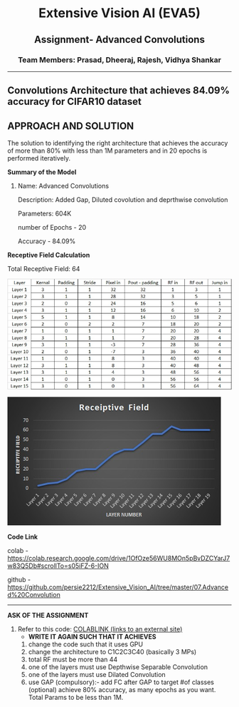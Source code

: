 <h1 align="center">Extensive Vision AI (EVA5)</h1>

<h2 align="center">Assignment- Advanced Convolutions</h2>

<h3 align="center"> Team Members: Prasad, Dheeraj, Rajesh, Vidhya Shankar </h3>

---
**Convolutions Architecture that achieves 84.09% accuracy for CIFAR10 dataset**
---



**APPROACH AND SOLUTION**
----
The solution to identifying the right architecture that achieves the accuracy of more than 80% with less than 1M parameters and in 20 epochs is performed iteratively. 

**Summary of the Model**

1. Name: Advanced Convolutions

   Description: Added Gap, Diluted covolution and deprthwise convolution

   Parameters: 604K

   number of Epochs - 20

   Accuracy - 84.09%

**Receptive Field Calculation**

Total Receptive Field: 64

![alt text](https://github.com/persie2212/Extensive_Vision_AI/blob/master/07.Advanced%20Convolution/Images/Receptive_field_calculation.jpg)

![alt text](https://github.com/persie2212/Extensive_Vision_AI/blob/master/07.Advanced%20Convolution/Images/Receptive_field_graph.jpg)

**Code Link**

colab - https://colab.research.google.com/drive/1OfOze56WU8MOn5pBvDZCYarJ7w83Q5Db#scrollTo=s05iFZ-6-ION

github - https://github.com/persie2212/Extensive_Vision_AI/tree/master/07.Advanced%20Convolution

-------------------

**ASK OF THE ASSIGNMENT**    

1.  Refer to this code:  [COLABLINK (links to an external site)](https://colab.research.google.com/drive/1OfOze56WU8MOn5pBvDZCYarJ7w83Q5Db#scrollTo=s05iFZ-6-ION)
    -  **WRITE IT AGAIN SUCH THAT IT ACHIEVES**  
    1.  change the code such that it uses GPU
	2.	change the architecture to C1C2C3C40 (basically 3 MPs)
	3.	total RF must be more than 44
	4.	one of the layers must use Depthwise Separable Convolution
	5.	one of the layers must use Dilated Convolution
	6.	use GAP (compulsory):- add FC after GAP to target #of classes (optional) achieve 80% accuracy, as many epochs as you want. Total Params to be less than 1M. 
